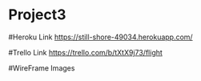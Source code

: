 # Project3

#Heroku Link
https://still-shore-49034.herokuapp.com/

#Trello Link
https://trello.com/b/tXtX9j73/flight

#WireFrame Images 

